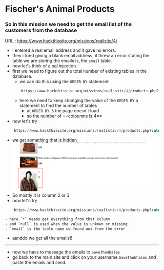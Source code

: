 # Fischer's Animal Products

### So in this mission we need to get the email list of the customers from the database

URL : <https://www.hackthissite.org/missions/realistic/4/>

- I entered a real email address and it gave no errors.
- then i tried giving a blank email address, it threw an error stating the table we are storing the emails is, the `email`  table.
- now let's think of a sql injection.
- first we need to figure out the total number of existing tables in the database.
	- we can do this using the `ORDER BY` statement
	```sql
		https://www.hackthissite.org/missions/realistic/4/products.php?category=2 ORDER BY 1	
	```
	- here we need to keep changing the value of the `ORDER BY` a statement to find the number of tables
		- at `ORDER BY 5` the page doesn't load
		- so the number of ==coloumns is 4==
- now let's try 
```sql
	https://www.hackthissite.org/missions/realistic/4/products.php?category=2 UNION ALL SELECT 1,2,3,4
```
- we get something that is hidden 
![clue](clue.png)
- So mostly it is column 2 or 3
- now let's try 
```sql
	https://www.hackthissite.org/missions/realistic/4/products.php?category=2 UNION ALL SELECT null,null,*,null FROM email
```
	- here `*` means get everything from that column
	- and `null` is used when the value is unkown or missing
	- `email` is the table name we found out from the error
- aanddd we get all the emails!!
***
- now we have to message the emails to `SaveTheWhales`
- go back to the main site and click on your username `SaveTheWhales` and paste the emails and send.
